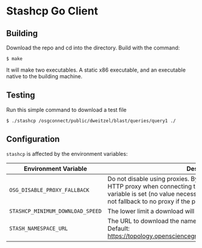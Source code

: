 Stashcp Go Client
=================


Building
--------

Download the repo and cd into the directory.  Build with the command:

    $ make

It will make two executables.  A static x86 executable, and an executable native to the building machine.

Testing
-------

Run this simple command to download a test file

    $ ./stashcp /osgconnect/public/dweitzel/blast/queries/query1 ./


Configuration
-------------
`stashcp` is affected by the environment variables:

| Environment Variable      | Description                                                                                                                                                                                                                                                         |
| ----------- |---------------------------------------------------------------------------------------------------------------------------------------------------------------------------------------------------------------------------------------------------------------------|
| `OSG_DISABLE_PROXY_FALLBACK`      | Do not disable using proxies. By default, `stashcp` will try to use an HTTP proxy when connecting to a cache. If this environment variable is set (no value necessary, only if it's set), then `stashcp` will not fallback to no proxy if the proxy download fails. |
| `STASHCP_MINIMUM_DOWNLOAD_SPEED`  | The lower limit a download will be cancelled, in bytes per second                                                                                                                                                                                                   |
| `STASH_NAMESPACE_URL`             | The URL to download the namespace and cache information.  Default: https://topology.opensciencegrid.org/stashcache/namespaces.json                                                                                                                                                                                                 |


